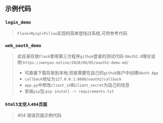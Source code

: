 ## 示例代码

### `login_demo`

> `Flask+Mysql+Pillow`实现的简单登陆过系统,可供参考代码

### `web_oauth_demo`

> 此目录存放`Flask`使用第三方程序`github`登录的测试代码
> `OAuth2.0`理论说明:`https://wenyan.online/2020/09/05/oauth2-demo-md/`
> - 可直接下载存放到本地,但是需要在自己的`github`账户中创建`OAuth App`
> - `callback`地址为`127.0.0.1:8080/oauth2/callback`
> - `app.py`中修改`client_id`和`client_secret`为自己的信息
> - 安装`pip`包:`pip install -r requirements.txt`
 

### `html5太空人404页面`

> 404 错误页面示例代码 